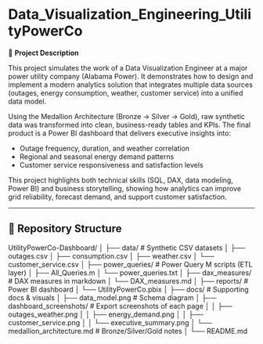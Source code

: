 # Data_Visualization_Engineering_UtilityPowerCo

📄 **Project Description**

This project simulates the work of a Data Visualization Engineer at a major power utility company (Alabama Power). It demonstrates how to design and implement a modern analytics solution that integrates multiple data sources (outages, energy consumption, weather, customer service) into a unified data model.

Using the Medallion Architecture (Bronze → Silver → Gold), raw synthetic data was transformed into clean, business-ready tables and KPIs. The final product is a Power BI dashboard that delivers executive insights into:

- Outage frequency, duration, and weather correlation  
- Regional and seasonal energy demand patterns  
- Customer service responsiveness and satisfaction levels  

This project highlights both technical skills (SQL, DAX, data modeling, Power BI) and business storytelling, showing how analytics can improve grid reliability, forecast demand, and support customer satisfaction.

---

## 📂 Repository Structure

UtilityPowerCo-Dashboard/
│
├── data/ # Synthetic CSV datasets
│ ├── outages.csv
│ ├── consumption.csv
│ ├── weather.csv
│ └── customer_service.csv
│
├── power_queries/ # Power Query M scripts (ETL layer)
│ ├── All_Queries.m
│ └── power_queries.txt
│
├── dax_measures/ # DAX measures in markdown
│ └── DAX_measures.md
│
├── reports/ # Power BI dashboard
│ └── UtilityPowerCo.pbix
│
├── docs/ # Supporting docs & visuals
│ ├── data_model.png # Schema diagram
│ ├── dashboard_screenshots/ # Export screenshots of each page
│ │ ├── outages_weather.png
│ │ ├── energy_demand.png
│ │ ├── customer_service.png
│ │ └── executive_summary.png
│ └── medallion_architecture.md # Bronze/Silver/Gold notes
│
└── README.md
